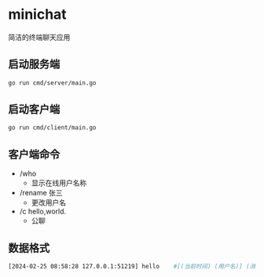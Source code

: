 # minichat

简洁的终端聊天应用

## 启动服务端
```bash
go run cmd/server/main.go
```

## 启动客户端
```bash
go run cmd/client/main.go
```

## 客户端命令
- /who 
    - 显示在线用户名称
- /rename 张三
    - 更改用户名
- /c hello,world.
    - 公聊

## 数据格式
```bash
[2024-02-25 08:58:28 127.0.0.1:51219] hello    #[(当前时间) (用户名)] (消息内容)
``` 

